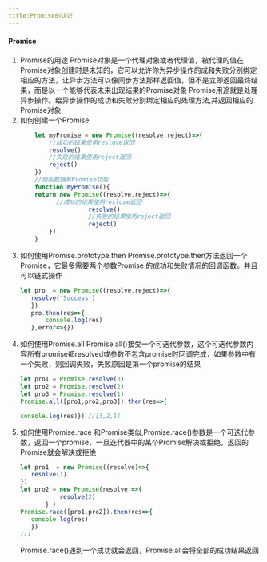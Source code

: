 ```yaml
---
title:Promise的认识
---
```

#### Promise
1. Promise的用途
   Promise对象是一个代理对象或者代理值，被代理的值在Promise对象创建时是未知的，它可以允许你为异步操作的成和失败分别绑定相应的方法，让异步方法可以像同步方法那样返回值，但不是立即返回最终结果，而是以一个能够代表未来出现结果的Promise对象
   Promise用途就是处理异步操作。给异步操作的成功和失败分别绑定相应的处理方法,并返回相应的Promise对象
2. 如何创建一个Promise
   ```javascript
       let myPromise = new Promise((resolve,reject)=>{
           //成功的结果使用reslove返回
           resolve()
           //失败的结果使用reject返回
           reject()
       })
       //使函数拥有Promise功能
       function myPromise(){
       return new Promise((resolve,reject)=>{
             //成功的结果使用reslove返回
                      resolve()
                      //失败的结果使用reject返回
                      reject()
           })
       }
    ```
3. 如何使用Promise.prototype.then
    Promise.prototype.then方法返回一个Promise，它最多需要两个参数Promise 的成功和失败情况的回调函数。并且可以链式操作
    ```javascript
    let pro  = new Promise((resolve,reject)=>{
       resolve('Success')
       })
       pro.then(res=>{
           console.log(res)
       },error=>{})
    ```
4. 如何使用Promise.all
    Promise.all()接受一个可迭代参数，这个可迭代参数内容所有promise都resolved或参数不包含promise时回调完成，如果参数中有一个失败，则回调失败，失败原因是第一个promise的结果
    ```javascript
    let pro1 = Promise.resolve(3)
    let pro2 = Promise.resolve(2)
    let pro3 = Promise.resolve(1)
    Promise.all([pro1,pro2,pro3]).then(res=>{
 
   console.log(res)}) //[3,2,1]
    ```
5. 如何使用Promise.race
    和Promise类似,Promise.race()参数是一个可迭代参数，返回一个promise，一旦迭代器中的某个Promise解决或拒绝，返回的Promise就会解决或拒绝
    ```javascript
    let pro1  = new Promise((resolve)=>{
       resolve(1) 
   })
   let pro2 = new Promise(resolve =>{
               resolve(2)
           } )
    Promise.race([pro1,pro2]).then(res=>{
       console.log(res)
       })
   //1
    ```
    Promise.race()遇到一个成功就会返回，Promise.all会将全部的成功结果返回